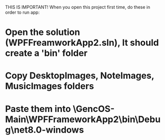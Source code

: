 THIS IS IMPORTANT!
When you open this project first time, do these in order to run app:

# Open the solution (WPFFreamworkApp2.sln), It should create a 'bin' folder

# Copy DesktopImages, NoteImages, MusicImages folders

# Paste them into \GencOS-Main\WPFFrameworkApp2\bin\Debug\net8.0-windows
